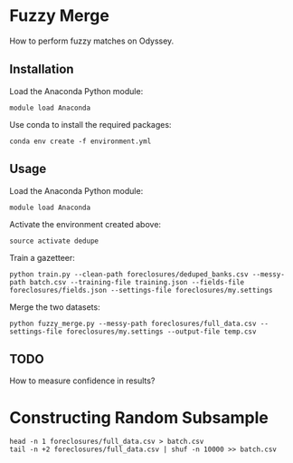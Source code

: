 # Fuzzy Merge

How to perform fuzzy matches on Odyssey.

## Installation

Load the Anaconda Python module:

    module load Anaconda

Use conda to install the required packages:

    conda env create -f environment.yml

## Usage

Load the Anaconda Python module:

    module load Anaconda

Activate the environment created above:

    source activate dedupe

Train a gazetteer:

    python train.py --clean-path foreclosures/deduped_banks.csv --messy-path batch.csv --training-file training.json --fields-file foreclosures/fields.json --settings-file foreclosures/my.settings

Merge the two datasets:

    python fuzzy_merge.py --messy-path foreclosures/full_data.csv --settings-file foreclosures/my.settings --output-file temp.csv

## TODO

How to measure confidence in results?

# Constructing Random Subsample

    head -n 1 foreclosures/full_data.csv > batch.csv
    tail -n +2 foreclosures/full_data.csv | shuf -n 10000 >> batch.csv
